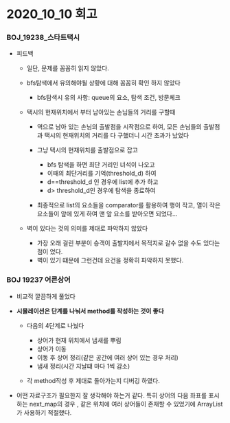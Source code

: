 # 2020_10_10 회고

### BOJ_19238_스타트택시

- 피드백

  - 일단, 문제를 꼼꼼히 읽지 않았다.

  - bfs탐색에서 유의해야될 상황에 대해 꼼꼼히 확인 하지 않았다

    - bfs탐색시 유의 사항: queue의 요소, 탐색 조건, 방문체크

  - 택시의 현재위치에서 부터 남아있는 손님들의 거리를 구할때

    - 역으로 남아 있는 손님의 출발점을 시작점으로 하여, 모든 손님들의 출발점과 택시의 현재위치의 거리를 다 구했더니 시간 초과가 났었다
    - 그냥 택시의 현재위치를 출발점으로 잡고 
      - bfs 탐색을 하면 최단 거리인 녀석이 나오고
      - 이때의 최단거리를 기억(threshold_d) 하여
      -  d==threshold_d 인 경우에 list에 추가 하고
      - d> threshold_d인 경우에 탐색을 종료하여

    - 최종적으로 list의 요소들을 comparator를 활용하여 행이 작고, 열이 작은 요소들이 앞에 있게 하여 맨 앞 요소를 받아오면 되었다...

  - 벽이 있다는 것의 의미를 제대로 파악하지 않았다
    - 가장 오래 걸린 부분이 승객이 출발지에서 목적지로 갈수 없을 수도 있다는 점이 었다.
    - 벽이 있기 떄문에 그런건데 요건을 정확히 파악하지 못했다.



### BOJ 19237 어른상어

- 비교적 깔끔하게 풀었다

- **시물레이션은 단계를 나눠서 method를 작성하는 것이 좋다**

  - 다음의 4단계로 나눴다
    - 상어가 현재 위치에서 냄새를 뿌림
    - 상어가 이동
    - 이동 후 상어 정리(같은 공간에 여러 상어 있는 경우 처리)
    - 냄새 정리(시간 지날떄 마다 1씩 감소)

  - 각 method작성 후 제대로 돌아가는지 디버깅 하였다.

- 어떤 자료구조가 필요한지 잘 생각해야 하는거 같다. 특히 상어의 다음 좌표를 표시하는 next_map의 경우 , 같은 위치에 여러 상어들이 존재할 수 있었기에 ArrayList가 사용하기 적절했다.
